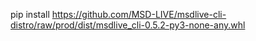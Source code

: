 pip install https://github.com/MSD-LIVE/msdlive-cli-distro/raw/prod/dist/msdlive_cli-0.5.2-py3-none-any.whl
